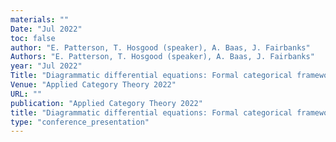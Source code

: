 ```yaml
---
materials: ""
Date: "Jul 2022"
toc: false
author: "E. Patterson, T. Hosgood (speaker), A. Baas, J. Fairbanks"
Authors: "E. Patterson, T. Hosgood (speaker), A. Baas, J. Fairbanks"
year: "Jul 2022"
Title: "Diagrammatic differential equations: Formal categorical framework and applications to multiphysics simulation,"
Venue: "Applied Category Theory 2022"
URL: ""
publication: "Applied Category Theory 2022"
title: "Diagrammatic differential equations: Formal categorical framework and applications to multiphysics simulation,"
type: "conference_presentation"
---
```


